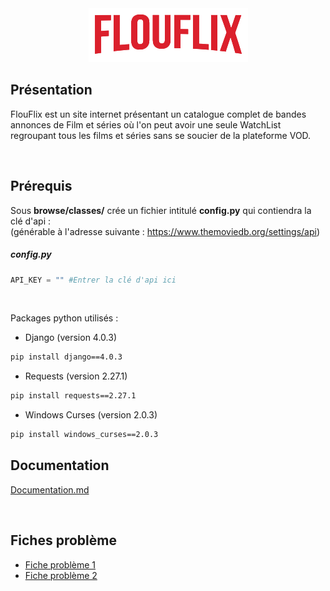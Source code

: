 <div align="center"><img src="doc/img/flouflix.png"></img></div>

## Présentation

FlouFlix est un site internet présentant un catalogue complet de bandes annonces de Film et séries où l'on peut avoir une seule WatchList regroupant tous les films et séries sans se soucier de la plateforme VOD.

<br>

## Prérequis

Sous **browse/classes/** crée un fichier intitulé **config.py** qui contiendra la clé d'api :
<br>
(générable à l'adresse suivante : https://www.themoviedb.org/settings/api)

##### config.py
``` config.py
API_KEY = "" #Entrer la clé d'api ici
```

<br>

Packages python utilisés :
* Django (version 4.0.3) 
 ```bash
 pip install django==4.0.3
 ```
* Requests (version 2.27.1)
 ```bash
 pip install requests==2.27.1
 ```
* Windows Curses (version 2.0.3)
 ```bash
 pip install windows_curses==2.0.3
 ```

## Documentation
[Documentation.md](doc/Documentation.md)

<br>

## Fiches problème

* [Fiche problème 1](doc/fiche_probleme1.md)
* [Fiche problème 2](doc/fiche_probleme2.md)